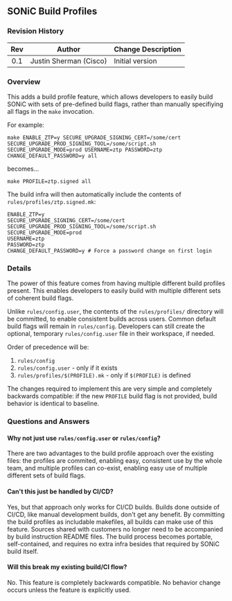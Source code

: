 ## SONiC Build Profiles

### Revision History

| Rev | Author                 | Change Description          |
|:---:|:----------------------:|-----------------------------|
| 0.1 | Justin Sherman (Cisco) | Initial version             |

### Overview

This adds a build profile feature, which allows developers to easily build SONiC with sets of pre-defined build flags, rather than manually specifiying all flags in the `make` invocation. 

For example:

```
make ENABLE_ZTP=y SECURE_UPGRADE_SIGNING_CERT=/some/cert SECURE_UPGRADE_PROD_SIGNING_TOOL=/some/script.sh SECURE_UPGRADE_MODE=prod USERNAME=ztp PASSWORD=ztp CHANGE_DEFAULT_PASSWORD=y all
```

becomes...

```
make PROFILE=ztp.signed all
```

The build infra will then automatically include the contents of `rules/profiles/ztp.signed.mk`:

```make
ENABLE_ZTP=y
SECURE_UPGRADE_SIGNING_CERT=/some/cert
SECURE_UPGRADE_PROD_SIGNING_TOOL=/some/script.sh
SECURE_UPGRADE_MODE=prod
USERNAME=ztp
PASSWORD=ztp
CHANGE_DEFAULT_PASSWORD=y # Force a password change on first login
```

### Details

The power of this feature comes from having multiple different build profiles present. This enables developers to easily build with multiple different sets of coherent build flags.

Unlike `rules/config.user`, the contents of the `rules/profiles/` directory will be committed, to enable consistent builds across users.
Common default build flags will remain in `rules/config`. Developers can still create the optional, temporary `rules/config.user` file in their workspace, if needed.

Order of precedence will be:

1. `rules/config`
2. `rules/config.user` - only if it exists
3. `rules/profiles/$(PROFILE).mk` - only if `$(PROFILE)` is defined

The changes required to implement this are very simple and completely backwards compatible: if the new `PROFILE` build flag is not provided, build behavior is identical to baseline.

### Questions and Answers

#### Why not just use `rules/config.user` or `rules/config`?

There are two advantages to the build profile approach over the existing files: the profiles are commited, enabling easy, consistent use by the whole team, and multiple profiles can co-exist, enabling easy use of multiple different sets of build flags.

#### Can't this just be handled by CI/CD?

Yes, but that approach only works for CI/CD builds. Builds done outside of CI/CD, like manual development builds, don't get any benefit. By committing the build profiles as includable makefiles, all builds can make use of this feature. Sources shared with customers no longer need to be accompanied by build instruction README files. The build process becomes portable, self-contained, and requires no extra infra besides that required by SONiC build itself.

#### Will this break my existing build/CI flow?

No. This feature is completely backwards compatible. No behavior change occurs unless the feature is explicitly used.

